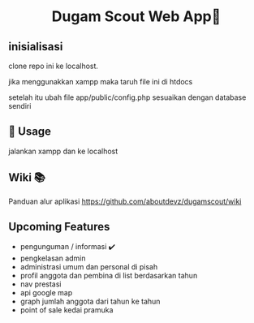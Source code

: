 <h1 align="center">Dugam Scout Web App👋</h1>

## inisialisasi

clone repo ini ke localhost.

jika menggunakkan xampp maka taruh file ini di htdocs

setelah itu ubah file app/public/config.php sesuaikan dengan database sendiri

## 🚀 Usage


jalankan xampp dan ke localhost

## Wiki :books:

Panduan alur aplikasi
https://github.com/aboutdevz/dugamscout/wiki


## Upcoming Features

-   pengunguman / informasi     :heavy_check_mark:
-   pengkelasan admin
-   administrasi umum dan personal di pisah
-   profil anggota dan pembina di list berdasarkan tahun
-   nav prestasi
-   api google map
-   graph jumlah anggota dari tahun ke tahun
-   point of sale kedai pramuka
